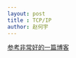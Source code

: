 ```yaml
---
layout: post
title : TCP/IP
author: 赵何宇
---
```


[参考非常好的一篇博客](https://www.ibm.com/developerworks/cn/aix/library/0807_liugb_tcpip/)
